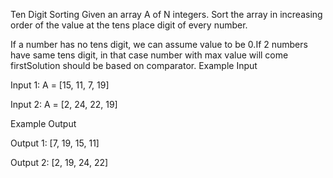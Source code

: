 Ten Digit Sorting
Given an array A of N integers. Sort the array in increasing order of the value at the tens place digit of every number.

If a number has no tens digit, we can assume value to be 0.If 2 numbers have same tens digit, in that case number with max value will come firstSolution should be based on comparator.
Example Input

Input 1:
A = [15, 11, 7, 19]

Input 2:
A = [2, 24, 22, 19]


Example Output

Output 1:
[7, 19, 15, 11]

Output 2:
[2, 19, 24, 22]

